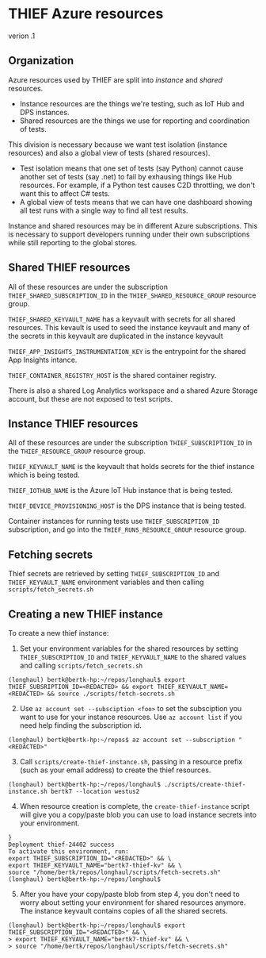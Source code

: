 # THIEF Azure resources

verion .1

## Organization

Azure resources used by THIEF are split into _instance_ and _shared_ resources.
* Instance resources are the things we're testing, such as IoT Hub and DPS instances.
* Shared resources are the things we use for reporting and coordination of tests.

This division is necessary because we want test isolation (instance resources) and also a global view of tests (shared resources).
* Test isolation means that one set of tests (say Python) cannot cause another set of tests (say .net) to fail by exhausing things like Hub resources.  For example, if a Python test causes C2D throttling, we don't want this to affect C# tests.
* A global view of tests means that we can have one dashboard showing all test runs with a single way to find all test results.

Instance and shared resources may be in different Azure subscriptions.
This is necessary to support developers running under their own subscriptions while still reporting to the global stores.

## Shared THIEF resources

All of these resources are under the subscription `THIEF_SHARED_SUBSCRIPTION_ID` in the `THIEF_SHARED_RESOURCE_GROUP` resource group.

`THIEF_SHARED_KEYVAULT_NAME` has a keyvault with secrets for all shared resources.
This kevault is used to seed the instance keyvault and many of the secrets in this keyvault are duplicated in the instance keyvault

`THIEF_APP_INSIGHTS_INSTRUMENTATION_KEY` is the entrypoint for the shared App Insights intance.

`THIEF_CONTAINER_REGISTRY_HOST` is the shared container registry.

There is also a shared Log Analytics workspace and a shared Azure Storage account, but these are not exposed to test scripts.

## Instance THIEF resources

All of these resources are under the subscription `THIEF_SUBSCRIPTION_ID` in the `THIEF_RESOURCE_GROUP` resource group.

`THIEF_KEYVAULT_NAME` is the keyvault that holds secrets for the thief instance which is being tested.

`THIEF_IOTHUB_NAME` is the Azure IoT Hub instance that is being tested.

`THIEF_DEVICE_PROVISIONING_HOST` is the DPS instance that is being tested.

Container instances for running tests use `THIEF_SUBSCRIPTION_ID` subscription, and go into the `THIEF_RUNS_RESOURCE_GROUP` resource group.

## Fetching secrets

Thief secrets are retrieved by setting `THIEF_SUBSCRIPTION_ID` and `THIEF_KEYVAULT_NAME` environment variables and then calling `scripts/fetch_secrets.sh`

## Creating a new THIEF instance

To create a new thief instance:
1. Set your environment variables for the shared resources by setting `THIEF_SUBSCRIPTION_ID` and `THIEF_KEYVAULT_NAME` to the shared values and calling `scripts/fetch_secrets.sh`
```
(longhaul) bertk@bertk-hp:~/repos/longhaul$ export THIEF_SUBSRIPTION_ID=<REDACTED> && export THIEF_KEYVAULT_NAME=<REDACTED> && source ./scripts/fetch-secrets.sh
```

2. Use `az account set --subsciption <foo>` to set the subsciption you want to use for your instance resources.  Use `az account list` if you need help finding the subscription id.
```
(longhaul) bertk@bertk-hp:~/repos$ az account set --subscription "<REDACTED>"
```

3. Call `scripts/create-thief-instance.sh`, passing in a resource prefix (such as your email address) to create the thief resources.
```
(longhaul) bertk@bertk-hp:~/repos/longhaul$ ./scripts/create-thief-instance.sh bertk7 --location westus2
```

4. When resource creation is complete, the `create-thief-instance` script will give you a copy/paste blob you can use to load instance secrets into your environment.
```
}
Deployment thief-24402 success
To activate this environment, run:
export THIEF_SUBSCRIPTION_ID="<REDACTED>" && \
export THIEF_KEYVAULT_NAME="bertk7-thief-kv" && \
source "/home/bertk/repos/longhaul/scripts/fetch-secrets.sh"
(longhaul) bertk@bertk-hp:~/repos/longhaul$
```

5. After you have your copy/paste blob from step 4, you don't need to worry about setting your environment for shared resources anymore.
The instance keyvault contains copies of all the shared secrets.

```
(longhaul) bertk@bertk-hp:~/repos/longhaul$ export THIEF_SUBSCRIPTION_ID="<REDACTED>" && \
> export THIEF_KEYVAULT_NAME="bertk7-thief-kv" && \
> source "/home/bertk/repos/longhaul/scripts/fetch-secrets.sh"
```



